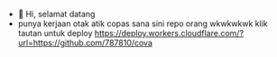 - 👋 Hi, selamat datang
- punya kerjaan otak atik copas sana sini repo orang wkwkwkwk
klik tautan untuk deploy
https://deploy.workers.cloudflare.com/?url=https://github.com/787810/cova
